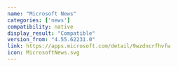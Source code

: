 ```yaml
---
name: "Microsoft News"
categories: ['news']
compatibility: native
display_result: "Compatible"
version_from: "4.55.62231.0"
link: https://apps.microsoft.com/detail/9wzdncrfhvfw
icon: MicrosoftNews.svg
---
```



